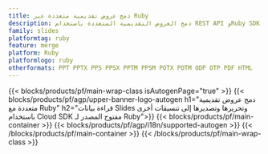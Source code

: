 ```yaml
---
title: دمج عروض تقديمية متعددة عبر Ruby
description: دمج العروض التقديمية المتعددة باستخدام REST API وRuby SDK مفتوح المصدر
family: slides
platformtag: ruby
feature: merge
platform: Ruby
platformlogo: ruby
otherformats: PPT PPTX PPS PPSX PPTM PPSM POTX POTM ODP OTP PDF HTML
---
```


{{< blocks/products/pf/main-wrap-class isAutogenPage="true" >}}
{{< blocks/products/pf/agp/upper-banner-logo-autogen h1="دمج عروض تقديمية متعددة مع Ruby" h2="قراءة بيانات Slides وتحريرها وتصديرها إلى تنسيقات أخرى باستخدام Cloud SDK مفتوح المصدر لـ Ruby">}}
{{< blocks/products/pf/main-container >}}
{{< blocks/products/pf/agp/i18n/supported-autogen >}}
{{< /blocks/products/pf/main-container >}}
{{< /blocks/products/pf/main-wrap-class >}}